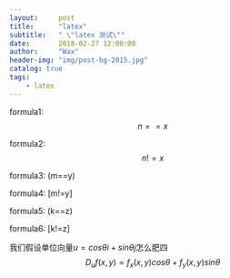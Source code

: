 ```yaml
---
layout:     post
title:      "latex"
subtitle:   " \"latex 测试\""
date:       2018-02-27 12:00:00
author:     "Wax"
header-img: "img/post-bg-2015.jpg"
catalog: true
tags:
    - latex
---
```


<script type="text/javascript" async src="https://cdn.mathjax.org/mathjax/latest/MathJax.js?config=TeX-MML-AM_CHTML"> </script>
formula1: $$n==x$$

formula2: $$n!=x$$

formula3: (m==y)

formula4: [m!=y]

formula5: \(k==z\)

formula6: \[k!=z\]

我们假设单位向量$u=cos\theta i+sin\theta j$怎么肥四
 $$D_uf(x,y)=f_x(x,y)cos\theta+f_y(x,y)sin\theta$$
